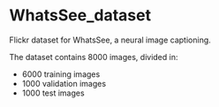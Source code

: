 # WhatsSee_dataset
Flickr dataset for WhatsSee, a neural image captioning.

The dataset contains 8000 images, divided in:
* 6000 training images
* 1000 validation images
* 1000 test images
